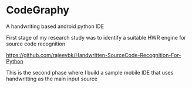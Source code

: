 # CodeGraphy
A handwriting based android python IDE

First stage of my research study was to identify a suitable HWR engine for source code recognition 

https://github.com/rajeevbk/Handwritten-SourceCode-Recognition-For-Python


This is the second phase where I build a sample mobile IDE that uses handwritting as the main input source
